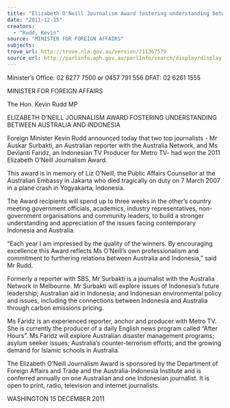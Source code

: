 ```yaml
---
title: "Elizabeth O'Neill Journalism Award fostering understanding between Australia and Indonesia"
date: "2011-12-15"
creators:
  - "Rudd, Kevin"
source: "MINISTER FOR FOREIGN AFFAIRS"
subjects:
trove_url: http://trove.nla.gov.au/version/211367579
source_url: http://parlinfo.aph.gov.au/parlInfo/search/display/display.w3p;query=Id%3A%22media/pressrel/1307640%22
---
```


 

 

 

 

 Minister’s Office:  02 6277 7500 or 0457 791 556                                                       DFAT:   02 6261 1555 

 

 

 MINISTER FOR FOREIGN AFFAIRS 

 The Hon. Kevin Rudd MP 

 ELIZABETH O’NEILL JOURNALISM AWARD  FOSTERING UNDERSTANDING BETWEEN AUSTRALIA AND INDONESIA 

 

 Foreign Minister Kevin Rudd announced today that two top journalists - Mr Auskar Surbakti,  an Australian reporter with the Australia Network, and Ms Devianti Faridz, an Indonesian TV  Producer for Metro TV- had won the 2011 Elizabeth O’Neill Journalism Award.   

 This award is in memory of Liz O’Neill, the Public Affairs Counsellor at the Australian  Embassy in Jakarta who died tragically on duty on 7 March 2007 in a plane crash in  Yogyakarta, Indonesia.   

 The Award recipients will spend up to three weeks in the other’s country meeting  government officials, academics, industry representatives, non-government organisations  and community leaders, to build a stronger understanding and appreciation of the issues  facing contemporary Indonesia and Australia.   

 “Each year I am impressed by the quality of the winners.  By encouraging excellence this  Award reflects Ms O’Neill’s own professionalism and commitment to furthering relations  between Australia and Indonesia,” said Mr Rudd.   

 Formerly a reporter with SBS, Mr Surbakti is a journalist with the Australia Network in  Melbourne.  Mr Surbakti will explore issues of Indonesia’s future leadership; Australian aid  in Indonesia; and Indonesian environmental policy and issues, including the connections  between Indonesia and Australia through carbon emissions pricing.   

 Ms Faridz is an experienced reporter, anchor and producer with Metro TV.  She is currently  the producer of a daily English news program called “After Hours”.  Ms Faridz will explore  Australian disaster management programs; asylum seeker issues; Australia’s counter-terrorism efforts; and the growing demand for Islamic schools in Australia.   

 The Elizabeth O’Neill Journalism Award is sponsored by the Department of Foreign Affairs  and Trade and the Australia-Indonesia Institute and is conferred annually on one Australian  and one Indonesian journalist.  It is open to print, radio, television and internet journalists.   

 WASHINGTON  15 DECEMBER 2011 

